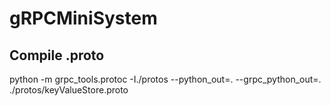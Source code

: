 # gRPCMiniSystem

## Compile .proto

python -m grpc_tools.protoc -I./protos --python_out=. --grpc_python_out=. ./protos/keyValueStore.proto